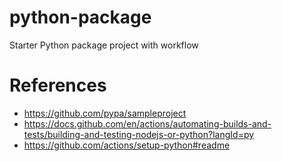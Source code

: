 # python-package
Starter Python package project with workflow

# References
* https://github.com/pypa/sampleproject
* https://docs.github.com/en/actions/automating-builds-and-tests/building-and-testing-nodejs-or-python?langId=py
* https://github.com/actions/setup-python#readme

